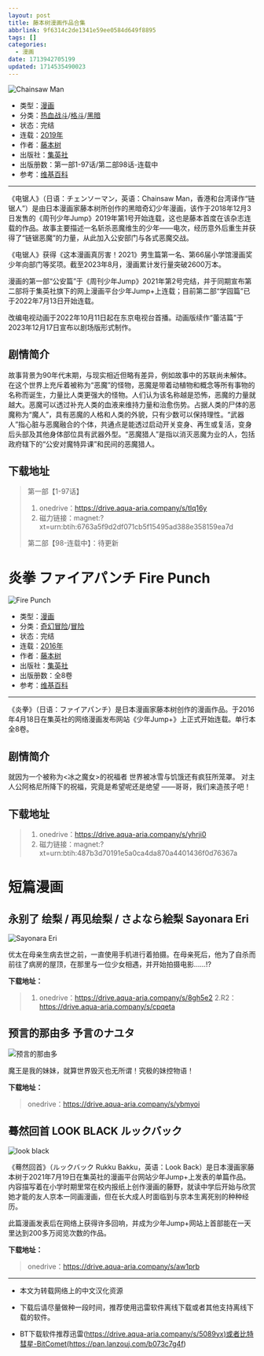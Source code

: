 ```yaml
---
layout: post
title: 藤本树漫画作品合集
abbrlink: 9f6314c2de1341e59ee0584d649f8895
tags: []
categories:
  - 漫画
date: 1713942705199
updated: 1714535490023
---
```


![Chainsaw Man](https://img.20000207.xyz/file/a01a3ce566c07bd951d7c.jpg)

- 类型：[漫画](/index.php/category/漫画)
- 分类：[热血战斗](/index.php/category/热血战斗)/[格斗](/index.php/category/格斗)/[黑暗](/index.php/category/黑暗)
- 状态：完结
- 连载：[2019年](/index.php/category/2019年)
- 作者：[藤本树](/index.php/category/藤本树)
- 出版社：[集英社](/index.php/category/集英社)
- 出版册数：第一部1-97话/第二部98话-连载中
- 参考：[维基百科](https://zh.wikipedia.org/wiki/电锯人)

***

《电锯人》（日语：チェンソーマン，英语：Chainsaw Man，香港和台湾译作“链锯人”）是由日本漫画家藤本树所创作的黑暗奇幻少年漫画，该作于2018年12月3日发售的《周刊少年Jump》2019年第1号开始连载，这也是藤本首度在该杂志连载的作品。故事主要描述一名斩杀恶魔维生的少年——电次，经历意外后重生并获得了“链锯恶魔”的力量，从此加入公安部门与各式恶魔交战。

《电锯人》获得《这本漫画真厉害！2021》男生篇第一名、第66届小学馆漫画奖少年向部门等奖项。截至2023年8月，漫画累计发行量突破2600万本。

漫画的第一部“公安篇”于《周刊少年Jump》2021年第2号完结，并于同期宣布第二部将于集英社旗下的网上漫画平台少年Jump+上连载；目前第二部“学园篇”已于2022年7月13日开始连载。

改编电视动画于2022年10月11日起在东京电视台首播。动画版续作“蕾洁篇”于2023年12月17日宣布以剧场版形式制作。

## 剧情简介

故事背景为90年代末期，与现实相近但略有差异，例如故事中的苏联尚未解体。在这个世界上充斥着被称为“恶魔”的怪物，恶魔是带着动植物和概念等所有事物的名称而诞生，力量比人类更强大的怪物。人们认为该名称越是恐怖，恶魔的力量就越大。恶魔可以透过补充人类的血液来维持力量和治愈伤势。占据人类的尸体的恶魔称为“魔人”，具有恶魔的人格和人类的外貌，只有少数可以保持理性。“武器人”指心脏与恶魔融合的个体，共通点是能透过启动开关变身、再生或复活，变身后头部及其他身体部位具有武器外型。“恶魔猎人”是指以消灭恶魔为业的人，包括政府辖下的“公安对魔特异课”和民间的恶魔猎人。

## 下载地址

> 第一部【1-97话】
>
> 1. onedrive：<https://drive.aqua-aria.company/s/tlq16y>
> 2. 磁力链接：magnet:?xt=urn:btih:6763a5f9d2df071cb5f15495ad388e358159ea7d
>
> 第二部【98-连载中】：待更新

# 炎拳 ファイアパンチ Fire Punch

![Fire Punch](https://img.20000207.xyz/file/8492781a34dab3c78cebb.jpg)

- 类型：[漫画](/index.php/category/漫画)
- 分类：[奇幻冒险](/index.php/category/奇幻冒险)/[冒险](/index.php/category/冒险)
- 状态：完结
- 连载：[2016年](/index.php/category/2016年)
- 作者：[藤本树](/index.php/category/藤本树)
- 出版社：[集英社](/index.php/category/集英社)
- 出版册数：全8卷
- 参考：[维基百科](https://zh.wikipedia.org/wiki/炎拳)

***

《炎拳》（日语：ファイアパンチ）是日本漫画家藤本树创作的漫画作品。于2016年4月18日在集英社的网络漫画发布网站《少年Jump+》上正式开始连载。单行本全8卷。

## 剧情简介

就因为一个被称为<冰之魔女>的祝福者 世界被冰雪与饥饿还有疯狂所笼罩。 对主人公阿格尼所降下的祝福，究竟是希望呢还是绝望 ——哥哥，我们来造孩子吧！

## 下载地址

> 1. onedrive：<https://drive.aqua-aria.company/s/yhrji0>
> 2. 磁力链接：magnet:?xt=urn:btih:487b3d70191e5a0ca4da870a4401436f0d76367a

# 短篇漫画

## 永别了 绘梨 / 再见绘梨 / さよなら絵梨 Sayonara Eri

![Sayonara Eri](https://img.20000207.xyz/file/ecd81b579b8bedce514e3.jpg)

优太在母亲生病去世之前，一直使用手机进行着拍摄。在母亲死后，他为了自杀而前往了病房的屋顶，在那里与一位少女相遇，并开始拍摄电影……!?

**下载地址：**

> 1. onedrive：<https://drive.aqua-aria.company/s/8gh5e2>
>    2.R2：<https://drive.aqua-aria.company/s/cpqeta>

## 预言的那由多 予言のナユタ

![预言的那由多](https://img.20000207.xyz/file/99e20e27f91731fbbe659.jpg)

魔王是我的妹妹，就算世界毁灭也无所谓！究极的妹控物语！

**下载地址：**

> onedrive：<https://drive.aqua-aria.company/s/ybmyoi>

## 蓦然回首 LOOK BLACK ルックバック

![look black](https://img.20000207.xyz/file/2609ada124380459ff7af.jpg)

《蓦然回首》（ルックバック Rukku Bakku，英语：Look Back）是日本漫画家藤本树于2021年7月19日在集英社的漫画平台网站少年Jump+上发表的单篇作品。内容描写着在小学时期里常在校内报纸上创作漫画的藤野，就读中学后开始与欣赏她才能的友人京本一同画漫画，但在长大成人时面临到与京本生离死别的种种经历。

此篇漫画发表后在网络上获得许多回响，并成为少年Jump+网站上首部能在一天里达到200多万阅览次数的作品。

**下载地址：**

> onedrive：<https://drive.aqua-aria.company/s/aw1prb>

***

- 本文为转载网络上的中文汉化资源

- 下载后请尽量做种一段时间，推荐使用迅雷软件离线下载或者其他支持离线下载的软件。

- BT下载软件推荐迅雷(<https://drive.aqua-aria.company/s/5089yx)或者比特彗星-BitComet(https://pan.lanzouj.com/b073c7g4f>)
